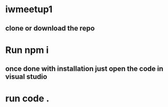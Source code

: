 # iwmeetup1
## clone or download the repo
# Run npm i
## once done with installation just open the code in visual studio
# run code .
